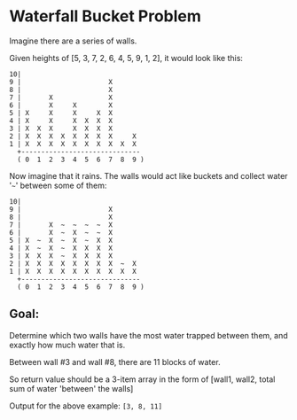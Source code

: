 # Waterfall Bucket Problem

Imagine there are a series of walls. 

Given heights of [5, 3, 7, 2, 6, 4, 5, 9, 1, 2], it would look like this:
```
10|                          
9 |                      X   
8 |                      X   
7 |       X              X
6 |       X     X        X   
5 | X     X     X     X  X   
4 | X     X     X  X  X  X   
3 | X  X  X     X  X  X  X   
2 | X  X  X  X  X  X  X  X     X
1 | X  X  X  X  X  X  X  X  X  X
  +------------------------------
  ( 0  1  2  3  4  5  6  7  8  9 )
```

Now imagine that it rains. The walls would act like buckets and collect water '`~`' between some of them:

```
10|                              
9 |                      X      
8 |                      X      
7 |       X  ~  ~  ~  ~  X
6 |       X  ~  X  ~  ~  X      
5 | X  ~  X  ~  X  ~  X  X      
4 | X  ~  X  ~  X  X  X  X      
3 | X  X  X  ~  X  X  X  X       
2 | X  X  X  X  X  X  X  X  ~  X 
1 | X  X  X  X  X  X  X  X  X  X 
  +------------------------------
  ( 0  1  2  3  4  5  6  7  8  9 )
```


## Goal: 

Determine which two walls have the most water trapped between them, and exactly how much water that is.

Between wall #3 and wall #8, there are 11 blocks of water.

So return value should be a 3-item array in the form of [wall1, wall2, total sum of water 'between' the walls]

Output for the above example: `[3, 8, 11]` 